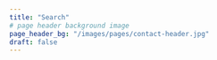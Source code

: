 ```yaml
---
title: "Search"
# page header background image
page_header_bg: "/images/pages/contact-header.jpg"
draft: false
---
```


